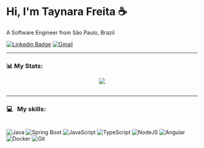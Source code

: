 # Hi, I'm **Taynara Freita** :coffee:
A Software Engineer from São Paulo, Brazil <br/>

[![Linkedin Badge](https://img.shields.io/badge/-LinkedIn-0077B5?style=flat&logo=Linkedin&logoColor=white&link=https://www.linkedin.com/in/taynarafreita/)](https://www.linkedin.com/in/taynarafreita/)
[![Gmail](https://img.shields.io/badge/Gmail-D14836?style=flat&logo=gmail&logoColor=white)](mailto:seuemail@gmail.com)

---

### :bar_chart: My Stats:
<center>
  <img align="center" src="https://github-readme-stats.vercel.app/api/top-langs/?username=taynarafreita&layout=compact&theme=dracula" />
</center> <br>

---

### :computer: &nbsp; My skills: <br/> <br/>
![Java](https://img.shields.io/badge/Java-ED8B00?style=flat&logo=openjdk&logoColor=white)
![Spring Boot](https://img.shields.io/badge/Spring-6DB33F?style=flat&logo=spring&logoColor=white)
![JavaScript](https://img.shields.io/badge/javascript-%23323330.svg?style=flat&logo=javascript&logoColor=%23F7DF1E)
![TypeScript](https://img.shields.io/badge/typescript-%23007ACC.svg?style=flat&logo=typescript&logoColor=white)
![NodeJS](https://img.shields.io/badge/node.js-6DA55F?style=flat&logo=node.js&logoColor=white)
![Angular](https://img.shields.io/badge/angular-%23DD0031.svg?style=flat&logo=angular&logoColor=white)
![Docker](https://img.shields.io/badge/docker-%230db7ed.svg?style=flat&logo=docker&logoColor=white)
![Git](https://img.shields.io/badge/git-%23F05033.svg?style=flat&logo=git&logoColor=white)
